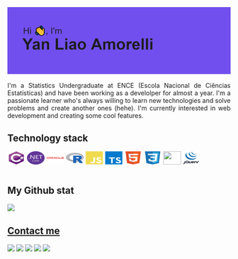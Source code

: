 [![MasterHead](https://github.com/YanAmorelli/YanAmorelli/blob/main/header.png)](https://github.com/YanAmorelli)

 <div>
  <p align="justify"> 
    I'm a Statistics Undergraduate at ENCE (Escola Nacional de Ciências Estatísticas) and have been working as a develolper for almost a year. I'm a passionate learner 
    who's always willing to learn new technologies and solve problems and create another ones (hehe). I'm currently interested in web development and creating some cool features.
  </p>
 </div> 

<div style="display: inline_block";>
  <h2> Technology stack </h2>
  <img align="center" height="30" width="40" src="https://github.com/devicons/devicon/blob/master/icons/csharp/csharp-original.svg">
  <img align="center" height="30" width="40" src="https://raw.githubusercontent.com/devicons/devicon/master/icons/dotnetcore/dotnetcore-original.svg">
  <img align="center" height="30" width="40" src="https://raw.githubusercontent.com/devicons/devicon/master/icons/oracle/oracle-original.svg">
  <img align="center" height="30" width="40" src="https://raw.githubusercontent.com/devicons/devicon/master/icons/r/r-original.svg">
  <img align="center" height="30" width="40" src="https://raw.githubusercontent.com/devicons/devicon/master/icons/javascript/javascript-plain.svg">
  <img align="center" height="30" width="40" src="https://raw.githubusercontent.com/devicons/devicon/master/icons/typescript/typescript-plain.svg">
  <img align="center" height="30" width="40" src="https://raw.githubusercontent.com/devicons/devicon/master/icons/html5/html5-original.svg">
  <img align="center" height="30" width="40" src="https://raw.githubusercontent.com/devicons/devicon/master/icons/css3/css3-original.svg">
  <img align="center" height="30" width="40" src="https://raw.githubusercontent.com/vorillaz/devicons/master/!SVG/angular_simple.svg">
  <img align="center" height="30" width="40" src="https://raw.githubusercontent.com/devicons/devicon/master/icons/jquery/jquery-original-wordmark.svg">
</div>

<div><br>
  <h2>My Github stat</h2>
  <a href="https://github.com/YanAmorelli">
  <img height="180em" src="https://github-readme-stats.vercel.app/api?username=YanAmorelli&show_icons=true&theme=dracula&include_all_commits=true&count_private=true"/>
</div>
  
  ##
 
<div> 
  <h2>Contact me</h2>
  <a href="https://www.linkedin.com/in/yan-liao-amorelli-0566b6175" target="_blank"><img src="https://img.shields.io/badge/-LinkedIn-%230077B5?style=for-the-badge&logo=linkedin&logoColor=white" target="_blank"></a>
  <a href = "mailto:1404yan@gmail.com"><img src="https://img.shields.io/badge/-Gmail-%23333?style=for-the-badge&logo=gmail&logoColor=white" target="_blank"></a>
  <a href="https://www.youtube.com/channel/UCP651uiCzl5ifICAAsMwUzg" target="_blank"><img src="https://img.shields.io/badge/YouTube-FF0000?style=for-the-badge&logo=youtube&logoColor=white" target="_blank"></a>
  <a href="https://twitter.com/amorelliaodev" target="_blank"><img src="https://img.shields.io/badge/Twitter-1DA1F2?style=for-the-badge&logo=twitter&logoColor=white" target="_blank"></a>
  <a href="https://instagram.com/devstatyan" target="_blank"><img src="https://img.shields.io/badge/-Instagram-%23E4405F?style=for-the-badge&logo=instagram&logoColor=white" target="_blank"></a>
</div>
